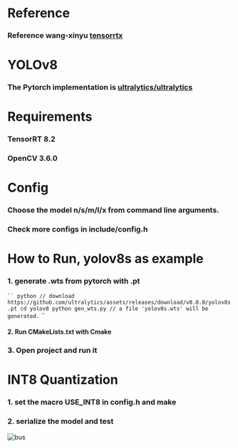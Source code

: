 
# Reference 
### Reference wang-xinyu [tensorrtx](https://github.com/wang-xinyu/tensorrtx)

# YOLOv8
### The Pytorch implementation is [ultralytics/ultralytics](https://github.com/ultralytics/ultralytics)

# Requirements
### TensorRT 8.2
### OpenCV 3.6.0

# Config
### Choose the model n/s/m/l/x from command line arguments.
### Check more configs in include/config.h

# How to Run, yolov8s as example
### 1. generate .wts from pytorch with .pt
` `` python
// download https://github.com/ultralytics/assets/releases/download/v0.0.0/yolov8s.pt
cd yolov8
python gen_wts.py
// a file 'yolov8s.wts' will be generated.
` `` 
#### 2. Run CMakeLists.txt with Cmake

### 3. Open project and run it

# INT8 Quantization
### 1. set the macro USE_INT8 in config.h and make

### 2. serialize the model and test

![bus](https://github.com/tianqiang1223/yolov8_tensorrt/blob/main/images/bus.jpg)
